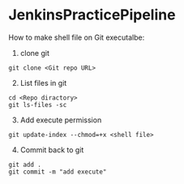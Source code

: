# JenkinsPracticePipeline

How to make shell file on Git executalbe:
1. clone git
```
git clone <Git repo URL>
```

2. List files in git
```
cd <Repo diractory>
git ls-files -sc
```

3. Add execute permission
```
git update-index --chmod=+x <shell file>
```

4. Commit back to git
```
git add .
git commit -m "add execute"
```
